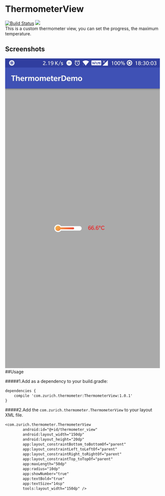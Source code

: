# ThermometerView 
[![Build Status](http://img.shields.io/badge/release-1.0.1-33af70b.svg)](https://travis-ci.org/zurich37/ThermometerView)  <img src="http://img.shields.io/travis/zurich37/ThermometerView.svg"/>  
This is a custom thermometer view, you can set the progress, the maximum temperature.

## Screenshots  
<img src="https://github.com/zurich37/ThermometerView/blob/master/screenshots/001.jpeg"/>  
##Usage  

#####1.Add as a dependency to your build.gradle:

```
dependencies {  
    compile 'com.zurich.thermometer:ThermometerView:1.0.1'  
}
```

#####2.Add the ``com.zurich.thermometer.ThermometerView`` to your layout XML file.

```
<com.zurich.thermometer.ThermometerView
        android:id="@+id/thermometer_view"
        android:layout_width="150dp"
        android:layout_height="20dp"
        app:layout_constraintBottom_toBottomOf="parent"
        app:layout_constraintLeft_toLeftOf="parent"
        app:layout_constraintRight_toRightOf="parent"
        app:layout_constraintTop_toTopOf="parent"
        app:maxLength="50dp"
        app:radius="10dp"
        app:showNumber="true"
        app:textBold="true"
        app:textSize="14sp"
        tools:layout_width="150dp" />  
```
          

